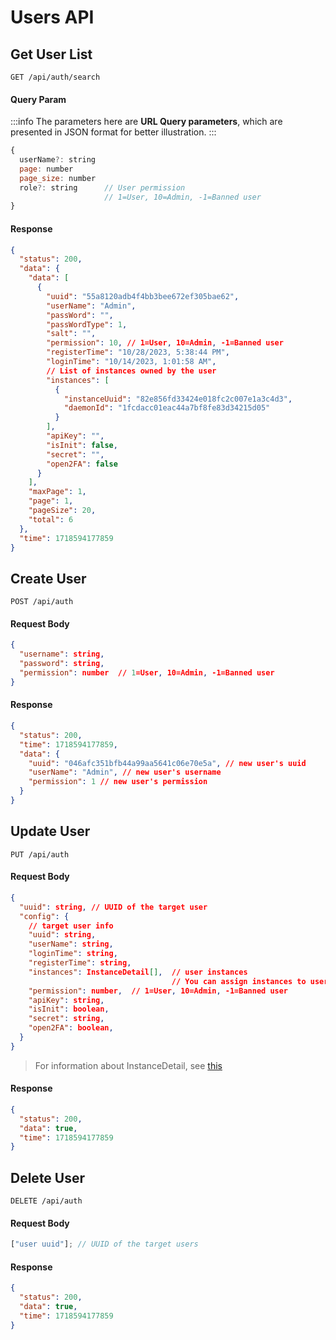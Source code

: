 # Users API

## Get User List

```http
GET /api/auth/search
```

#### Query Param

:::info
The parameters here are **URL Query parameters**, which are presented in JSON format for better illustration.
:::

```js
{
  userName?: string
  page: number
  page_size: number
  role?: string      // User permission
                     // 1=User, 10=Admin, -1=Banned user
}
```

#### Response

```json
{
  "status": 200,
  "data": {
    "data": [
      {
        "uuid": "55a8120adb4f4bb3bee672ef305bae62",
        "userName": "Admin",
        "passWord": "",
        "passWordType": 1,
        "salt": "",
        "permission": 10, // 1=User, 10=Admin, -1=Banned user
        "registerTime": "10/28/2023, 5:38:44 PM",
        "loginTime": "10/14/2023, 1:01:58 AM",
        // List of instances owned by the user
        "instances": [
          {
            "instanceUuid": "82e856fd33424e018fc2c007e1a3c4d3",
            "daemonId": "1fcdacc01eac44a7bf8fe83d34215d05"
          }
        ],
        "apiKey": "",
        "isInit": false,
        "secret": "",
        "open2FA": false
      }
    ],
    "maxPage": 1,
    "page": 1,
    "pageSize": 20,
    "total": 6
  },
  "time": 1718594177859
}
```

## Create User

```http
POST /api/auth
```

#### Request Body

```json
{
  "username": string,
  "password": string,
  "permission": number  // 1=User, 10=Admin, -1=Banned user
}
```

#### Response

```json
{
  "status": 200,
  "time": 1718594177859,
  "data": {
    "uuid": "046afc351bfb44a99aa5641c06e70e5a", // new user's uuid
    "userName": "Admin", // new user's username
    "permission": 1 // new user's permission
  }
}
```

## Update User

```http
PUT /api/auth
```

#### Request Body

```json
{
  "uuid": string, // UUID of the target user
  "config": {
    // target user info
    "uuid": string,
    "userName": string,
    "loginTime": string,
    "registerTime": string,
    "instances": InstanceDetail[],  // user instances
                                    // You can assign instances to users here
    "permission": number,  // 1=User, 10=Admin, -1=Banned user
    "apiKey": string,
    "isInit": boolean,
    "secret": string,
    "open2FA": boolean,
  }
}
```

> For information about InstanceDetail, see [this](./api_instance.md#type-of-instancedetail)

#### Response

```json
{
  "status": 200,
  "data": true,
  "time": 1718594177859
}
```

## Delete User

```http
DELETE /api/auth
```

#### Request Body

```js
["user uuid"]; // UUID of the target users
```

#### Response

```json
{
  "status": 200,
  "data": true,
  "time": 1718594177859
}
```
